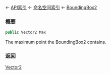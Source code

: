← [API索引](Api-Index) ← [命名空间索引](Namespace-Index) ← [BoundingBox2](VRageMath.BoundingBox2)

### 概要

```csharp
public Vector2 Max
```

The maximum point the BoundingBox2 contains.

### 返回

[Vector2](VRageMath.Vector2)

